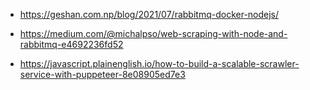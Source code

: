 * <https://geshan.com.np/blog/2021/07/rabbitmq-docker-nodejs/>

* <https://medium.com/@michalpso/web-scraping-with-node-and-rabbitmq-e4692236fd52>

* <https://javascript.plainenglish.io/how-to-build-a-scalable-scrawler-service-with-puppeteer-8e08905ed7e3>
